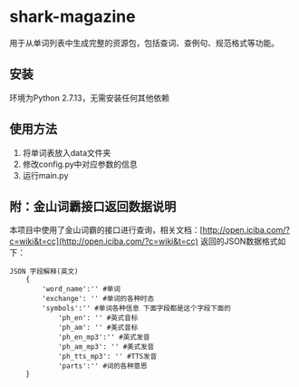 # shark-magazine
用于从单词列表中生成完整的资源包，包括查词、查例句、规范格式等功能。

## 安装
环境为Python 2.7.13，无需安装任何其他依赖

## 使用方法
1. 将单词表放入data文件夹
2. 修改config.py中对应参数的信息
3. 运行main.py

## 附：金山词霸接口返回数据说明

本项目中使用了金山词霸的接口进行查询，相关文档：[http://open.iciba.com/?c=wiki&t=cc](http://open.iciba.com/?c=wiki&t=cc)
返回的JSON数据格式如下：
```
JSON 字段解释(英文)
    {
        'word_name':'' #单词
        'exchange': '' #单词的各种时态
        'symbols':'' #单词各种信息 下面字段都是这个字段下面的
            'ph_en': '' #英式音标
            'ph_am': '' #美式音标
            'ph_en_mp3':'' #英式发音
            'ph_am_mp3': '' #美式发音
            'ph_tts_mp3': '' #TTS发音
            'parts':'' #词的各种意思
    }
```